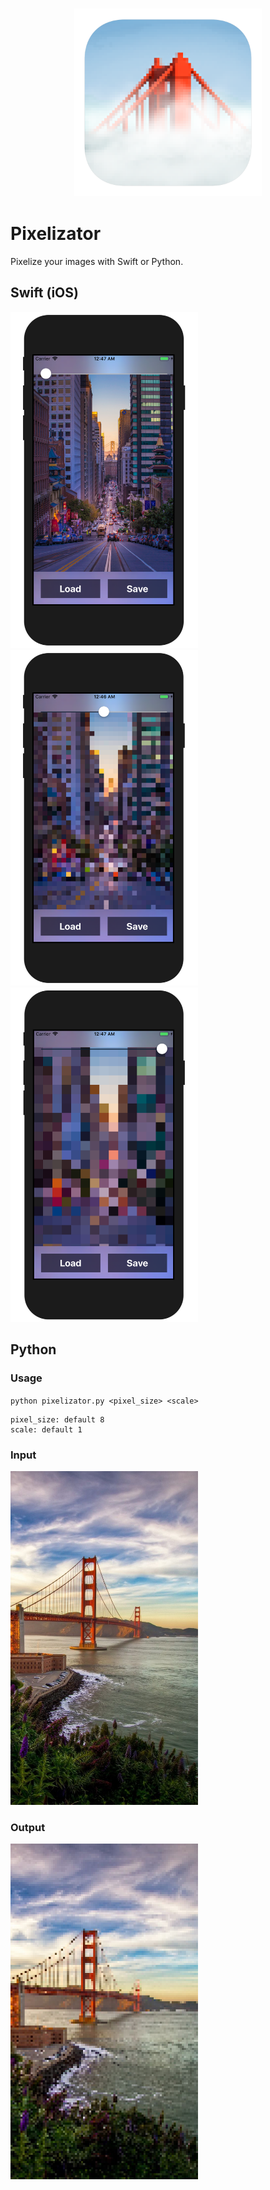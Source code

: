 <h3 align="center">
  <img src="assets/pixelizator_icon_web.png" width="300">
</h3>

# Pixelizator

Pixelize your images with Swift or Python.

## Swift (iOS)

<img src="assets/screenshot_2.png" width="300">
<img src="assets/screenshot_3.png" width="300">
<img src="assets/screenshot_1.png" width="300">


## Python

### Usage
`python pixelizator.py <pixel_size> <scale>`

	pixel_size: default 8
	scale: default 1

### Input
<img src="python/input.png" width="300">

### Output
<img src="python/output.png" width="300">